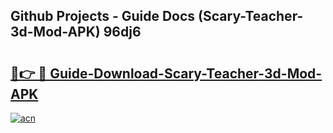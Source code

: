 ## Github Projects - Guide Docs (Scary-Teacher-3d-Mod-APK) 96dj6

# <h2><a href="https://apkcomod.com?title=Scary-Teacher-3d-Mod-APK">🔗👉 🔴 Guide-Download-Scary-Teacher-3d-Mod-APK </a></h2>

[![acn](https://github.com/user-attachments/assets/0f9c940e-d8b0-45ae-aac7-cd30a18b3e1c)](https://apkcomod.com?title=Scary-Teacher-3d-Mod-APK)
